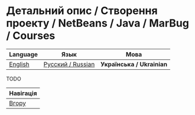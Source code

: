 # Детальний опис / Створення проекту / NetBeans / Java / MarBug / Courses

| Language | Язык | Мова |
| -------- | ---- | ---- |
| [English](README.md) | [Русский / Russian](README.ru.md) | **Українська / Ukrainian** |

TODO

| Навігація                |
| ------------------------ |
| [Вгору](../README.uk.md) |
